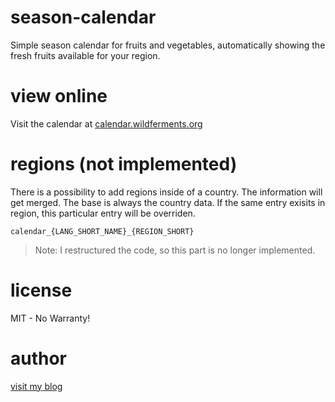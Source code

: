# season-calendar

Simple season calendar for fruits and vegetables, automatically showing the fresh fruits available for your region.

# view online

Visit the calendar at [calendar.wildferments.org](https://calendar.wildferments.org)

# regions (not implemented)

There is a possibility to add regions inside of a country. The information will get merged. The base is always the country data. If the same entry exisits in region, this particular entry will be overriden.

`calendar_{LANG_SHORT_NAME}_{REGION_SHORT}`

> Note: I restructured the code, so this part is no longer implemented.

# license

MIT - No Warranty!

# author

[visit my blog](https://mrmonk.dev/blog/projects/microtools/fermentation-calendar/)
